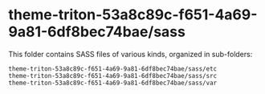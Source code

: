 # theme-triton-53a8c89c-f651-4a69-9a81-6df8bec74bae/sass

This folder contains SASS files of various kinds, organized in sub-folders:

    theme-triton-53a8c89c-f651-4a69-9a81-6df8bec74bae/sass/etc
    theme-triton-53a8c89c-f651-4a69-9a81-6df8bec74bae/sass/src
    theme-triton-53a8c89c-f651-4a69-9a81-6df8bec74bae/sass/var

